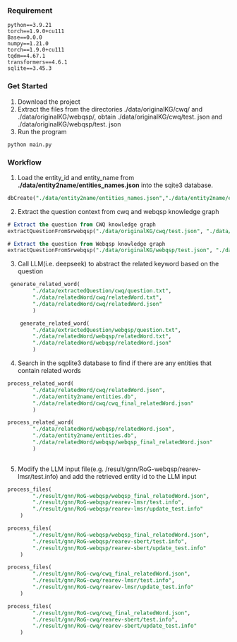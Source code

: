 ### Requirement

```Plain
python==3.9.21
torch==1.9.0+cu111
Base==0.0.0
numpy==1.21.0
torch==1.9.0+cu111
tqdm==4.67.1
transformers==4.6.1
sqlite==3.45.3
```

### Get Started

1. Download the project
2. Extract the files from the directories ./data/originalKG/cwq/ and ./data/originalKG/webqsp/, obtain ./data/originalKG/cwq/test. json and ./data/originalKG/webqsp/test. json
3. Run the program

```Plain
python main.py
```

### Workflow

1. Load the entity_id and entity_name from **./data/entity2name/entities_names.json** into the sqite3 database.

```SQL
dbCreate("./data/entity2name/entities_names.json","./data/entity2name/entities.db" )
```

2. Extract the question context from cwq and webqsp knowledge graph

```SQL
# Extract the question from CWQ knowledge graph
extractQuestionFromSrwebqsp("./data/originalKG/cwq/test.json", "./data/extractedQuestion/cwq/question.txt")

# Extract the question from Webqsp knowledge graph
extractQuestionFromSrwebqsp("./data/originalKG/webqsp/test.json", "./data/extractedQuestion/webqsp/question.txt")
```

3. Call LLM(i.e. deepseek) to abstract the related keyword based on the question

```SQL
 generate_related_word(
        "./data/extractedQuestion/cwq/question.txt",
        "./data/relatedWord/cwq/relatedWord.txt",
        "./data/relatedWord/cwq/relatedWord.json"
        )

    generate_related_word(
        "./data/extractedQuestion/webqsp/question.txt",
        "./data/relatedWord/webqsp/relatedWord.txt",
        "./data/relatedWord/webqsp/relatedWord.json"
        )
```

4. Search in the sqplite3 database to find if there are any entities that contain related words

```SQL
process_related_word(
        "./data/relatedWord/cwq/relatedWord.json",
        "./data/entity2name/entities.db",
        "./data/relatedWord/cwq/cwq_final_relatedWord.json"
        )

process_related_word(
        "./data/relatedWord/webqsp/relatedWord.json",
        "./data/entity2name/entities.db",
        "./data/relatedWord/webqsp/webqsp_final_relatedWord.json"
        )
 
```

5. Modify the LLM input file(e.g. /result/gnn/RoG-webqsp/rearev-lmsr/test.info) and add the retrieved entity id to the LLM input

```SQL
process_files(
        "./result/gnn/RoG-webqsp/webqsp_final_relatedWord.json",
        "./result/gnn/RoG-webqsp/rearev-lmsr/test.info",
        "./result/gnn/RoG-webqsp/rearev-lmsr/update_test.info"
    )

process_files(
        "./result/gnn/RoG-webqsp/webqsp_final_relatedWord.json",
        "./result/gnn/RoG-webqsp/rearev-sbert/test.info",
        "./result/gnn/RoG-webqsp/rearev-sbert/update_test.info"
    )

process_files(
        "./result/gnn/RoG-cwq/cwq_final_relatedWord.json",
        "./result/gnn/RoG-cwq/rearev-lmsr/test.info",
        "./result/gnn/RoG-cwq/rearev-lmsr/update_test.info"
    )

process_files(
        "./result/gnn/RoG-cwq/cwq_final_relatedWord.json",
        "./result/gnn/RoG-cwq/rearev-sbert/test.info",
        "./result/gnn/RoG-cwq/rearev-sbert/update_test.info"
    )
 
```
